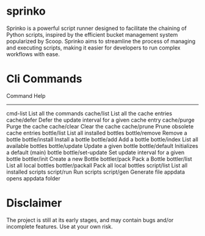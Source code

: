 # sprinko

Sprinko is a powerful script runner designed to facilitate the chaining of Python scripts, inspired by the efficient bucket management system popularized by Scoop. Sprinko aims to streamline the process of managing and executing scripts, making it easier for developers to run complex workflows with ease.

# Cli Commands
Command            Help
-----------------  -------------------------------------------------
cmd-list           List all the commands
cache/list         List all the cache entries
cache/defer        Defer the update interval for a given cache entry
cache/purge        Purge the cache
cache/clear        Clear the cache
cache/prune        Prune obsolete cache entries
bottle/list        List all installed bottles
bottle/remove      Remove a bottle
bottle/install     Install a bottle
bottle/add         Add a bottle
bottle/index       List all available bottles
bottle/update      Update a given bottle
bottle/default     Initializes a default (main) bottle
bottle/set-update  Set update interval for a given bottle
bottler/init       Create a new Bottle
bottler/pack       Pack a Bottle
bottler/list       List all local bottles
bottler/packall    Pack all local bottles
script/list        List all installed scripts
script/run         Run scripts
script/gen         Generate file
appdata            opens appdata folder

# Disclaimer
The project is still at its early stages, and may contain bugs and/or incomplete features. Use at your own risk.